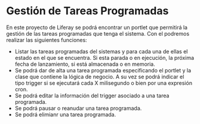 # Gestión de Tareas Programadas
En este proyecto de Liferay se podrá encontrar un portlet que permitirá la gestión de las tareas programadas que tenga el sistema. Con el podremos realizar las siguientes funciones:

* Listar las tareas programadas del sistemas y para cada una de ellas el estado en el que se encuentra. Si esta parada o en ejecución, la próxima fecha de lanzamiento, si está almacenada o en memoria.
* Se podrá dar de alta una tarea programada especificando el portlet y la clase que contiene la lógica de negocio. A su vez se podrá indicar el tipo trigger si se ejecutará cada X milisegundo o bien por una expresión cron.
* Se podrá editar la información del trigger asociado a una tarea programada.
* Se podrá pausar o reanudar una tarea programada.
* Se podrá elimianr una tarea programada.


